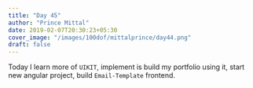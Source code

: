 ```yaml
---
title: "Day 45"
author: "Prince Mittal"
date: 2019-02-07T20:30:23+05:30
cover_image: "/images/100dof/mittalprince/day44.png"
draft: false
---
```


Today I learn more of `UIKIT`, implement is build my portfolio using it, start new angular project, build `Email-Template` frontend.